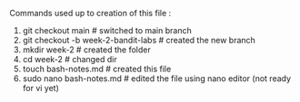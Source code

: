 Commands used up to creation of this file : 

1. git checkout main # switched to main branch
2. git checkout -b week-2-bandit-labs # created the new branch 
3. mkdir week-2 # created the folder
4. cd week-2 # changed dir
5. touch bash-notes.md # created this file
6. sudo nano bash-notes.md # edited the file using nano editor (not ready for vi yet)

